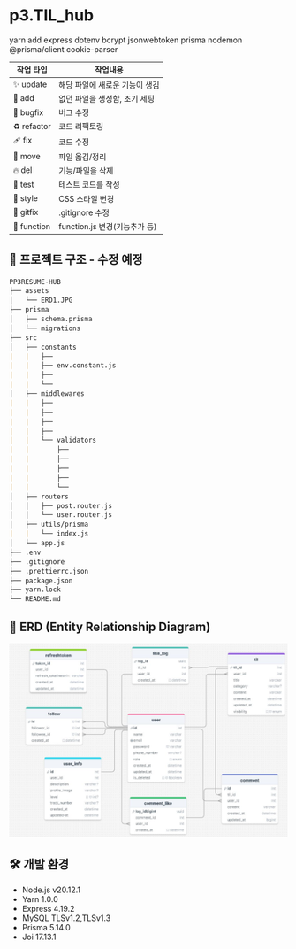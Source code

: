 # p3.TIL_hub


yarn add express dotenv bcrypt jsonwebtoken prisma nodemon @prisma/client cookie-parser


| 작업 타입   | 작업내용                       |
| ----------- | ------------------------------ |
| ✨ update   | 해당 파일에 새로운 기능이 생김 |
| 🎉 add      | 없던 파일을 생성함, 초기 세팅  |
| 🐛 bugfix   | 버그 수정                      |
| ♻️ refactor | 코드 리팩토링                  |
| 🩹 fix      | 코드 수정                      |
| 🚚 move     | 파일 옮김/정리                 |
| 🔥 del      | 기능/파일을 삭제               |
| 🍻 test     | 테스트 코드를 작성             |
| 💄 style    | CSS 스타일 변경                |
| 🙈 gitfix   | .gitignore 수정                |
| 🔨 function | function.js 변경(기능추가 등)  |



## 📂 프로젝트 구조 - 수정 예정

```markdown
PP3RESUME-HUB
├── assets
│   └── ERD1.JPG
├── prisma
│   ├── schema.prisma
│   └── migrations
├── src
│   ├── constants
|   |   ├── 
|   |   ├── env.constant.js
|   |   ├── 
|   |   └── 
│   ├── middlewares
|   |   ├── 
|   |   ├── 
|   |   ├── 
|   |   ├── 
|   |   └── validators
|   |       ├── 
|   |       ├── 
|   |       ├── 
|   |       ├── 
|   |       └── 
│   ├── routers
│   │   ├── post.router.js
│   │   └── user.router.js
│   ├── utils/prisma
|   |   └── index.js
│   └── app.js
├── .env
├── .gitignore
├── .prettierrc.json
├── package.json
├── yarn.lock
└── README.md
```


## 📑 ERD (Entity Relationship Diagram)

![ERD](./assets/ERD.JPG)


## 🛠 개발 환경

- Node.js v20.12.1
- Yarn 1.0.0
- Express 4.19.2
- MySQL TLSv1.2,TLSv1.3
- Prisma 5.14.0
- Joi 17.13.1
